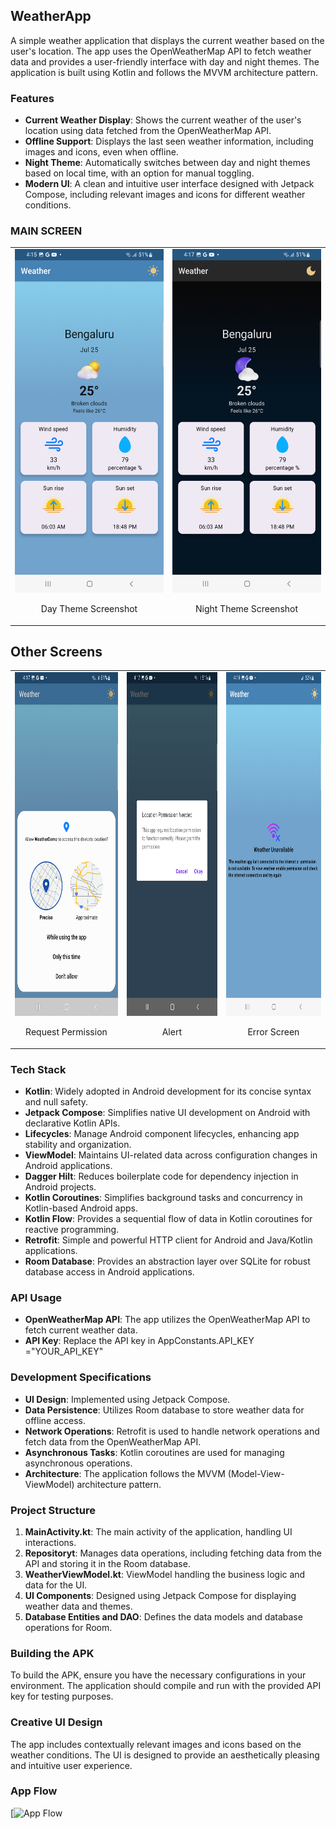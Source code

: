 ## WeatherApp

A simple weather application that displays the current weather based on the user's location. 
The app uses the OpenWeatherMap API to fetch weather data and provides a user-friendly interface with day and night themes.
The application is built using Kotlin and follows the MVVM architecture pattern.

### Features

- **Current Weather Display**: Shows the current weather of the user's location using data fetched from the OpenWeatherMap API.
- **Offline Support**: Displays the last seen weather information, including images and icons, even when offline.
- **Night Theme**: Automatically switches between day and night themes based on local time, with an option for manual toggling.
- **Modern UI**: A clean and intuitive user interface designed with Jetpack Compose, including relevant images and icons for different weather conditions.

### MAIN SCREEN

<table>
<tr>
<td>
<img src="images/main_light.png" alt="Day Theme Screenshot" width="250" height="550"/>
<p style="text-align: center;">Day Theme Screenshot</p>
</td>
<td>
<img src="images/main_dark.png" alt="Night Theme Screenshot" width="250" height="550"/>
<p style="text-align: center;">Night Theme Screenshot</p>
</td>
</tr>
</table>



## Other Screens
<table>
<tr>
<td>
<img src="images/permission.png" alt="Request Permission" width="250" height="550"/>
<p style="text-align: center;">Request Permission</p>
</td>
<td>
<img src="images/alert.png" alt="Alert" width="250" height="550"/>
<p style="text-align: center;">Alert</p>
</td>
<td>
<img src="images/error.png" alt="Error Screen" width="250" height="550"/>
<p style="text-align: center;">Error Screen</p>
</td>
</tr>
</table>

### Tech Stack

- **Kotlin**: Widely adopted in Android development for its concise syntax and null safety.
- **Jetpack Compose**: Simplifies native UI development on Android with declarative Kotlin APIs.
- **Lifecycles**: Manage Android component lifecycles, enhancing app stability and organization.
- **ViewModel**: Maintains UI-related data across configuration changes in Android applications.
- **Dagger Hilt**: Reduces boilerplate code for dependency injection in Android projects.
- **Kotlin Coroutines**: Simplifies background tasks and concurrency in Kotlin-based Android apps.
- **Kotlin Flow**: Provides a sequential flow of data in Kotlin coroutines for reactive programming.
- **Retrofit**: Simple and powerful HTTP client for Android and Java/Kotlin applications.
- **Room Database**: Provides an abstraction layer over SQLite for robust database access in Android applications.


### API Usage

- **OpenWeatherMap API**: The app utilizes the OpenWeatherMap API to fetch current weather data.
- **API Key**: Replace the API key in AppConstants.API_KEY ="YOUR_API_KEY"

### Development Specifications

- **UI Design**: Implemented using Jetpack Compose.
- **Data Persistence**: Utilizes Room database to store weather data for offline access.
- **Network Operations**: Retrofit is used to handle network operations and fetch data from the OpenWeatherMap API.
- **Asynchronous Tasks**: Kotlin coroutines are used for managing asynchronous operations.
- **Architecture**: The application follows the MVVM (Model-View-ViewModel) architecture pattern.

### Project Structure

1. **MainActivity.kt**: The main activity of the application, handling UI interactions.
2. **Repositoryt**: Manages data operations, including fetching data from the API and storing it in the Room database.
3. **WeatherViewModel.kt**: ViewModel handling the business logic and data for the UI.
4. **UI Components**: Designed using Jetpack Compose for displaying weather data and themes.
5. **Database Entities and DAO**: Defines the data models and database operations for Room.

### Building the APK

To build the APK, ensure you have the necessary configurations in your environment. The application should compile and run with the provided API key for testing purposes.

### Creative UI Design

The app includes contextually relevant images and icons based on the weather conditions. The UI is designed to provide an aesthetically pleasing and intuitive user experience.

### App Flow 

[![App Flow](https://www.youtube.com/shorts/JWPPZYQV3m8)
